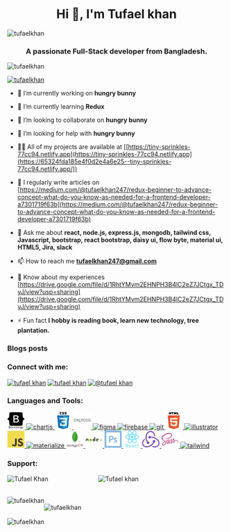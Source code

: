 <h1 align="center">Hi 👋, I'm Tufael khan</h1>
<img src="https://envri.eu/wp-content/uploads/2016/08/software-developer-copy.jpg" alt="tufaelkhan" /> 
<h3 align="center">A passionate Full-Stack developer from Bangladesh.</h3>

<p align="left"> <img src="https://komarev.com/ghpvc/?username=tufaelkhan&label=Profile%20views&color=0e75b6&style=flat" alt="tufaelkhan" /> </p>

<p align="left"> <a href="https://github.com/ryo-ma/github-profile-trophy"><img src="https://github-profile-trophy.vercel.app/?username=tufaelkhan" alt="tufaelkhan" /></a> </p>

- 🔭 I’m currently working on **hungry bunny**

- 🌱 I’m currently learning **Redux**

- 👯 I’m looking to collaborate on **hungry bunny**

- 🤝 I’m looking for help with **hungry bunny**

- 👨‍💻 All of my projects are available at [[https://tiny-sprinkles-77cc94.netlify.app](https://tiny-sprinkles-77cc94.netlify.app](https://65324fda185e4f0d2e4a6e25--tiny-sprinkles-77cc94.netlify.app/))

- 📝 I regularly write articles on [https://medium.com/@tufaelkhan247/redux-beginner-to-advance-concept-what-do-you-know-as-needed-for-a-frontend-developer-a7301719f63b](https://medium.com/@tufaelkhan247/redux-beginner-to-advance-concept-what-do-you-know-as-needed-for-a-frontend-developer-a7301719f63b)

- 💬 Ask me about **react, node.js, express.js, mongodb, tailwind css, Javascript, bootstrap, react bootstrap, daisy ui, flow byte, material ui, HTML5, Jira, slack**

- 📫 How to reach me **tufaelkhan247@gmail.com**

- 📄 Know about my experiences [https://drive.google.com/file/d/1RhtYMvm2EHNPH3B4lC2eZ7JCtgx_TDyJ/view?usp=sharing](https://drive.google.com/file/d/1RhtYMvm2EHNPH3B4lC2eZ7JCtgx_TDyJ/view?usp=sharing)

- ⚡ Fun fact **I hobby is reading book, learn new technology, tree plantation.**

### Blogs posts
<!-- BLOG-POST-LIST:START -->
<!-- BLOG-POST-LIST:END -->

<h3 align="left">Connect with me:</h3>
<p align="left">
<a href="https://linkedin.com/in/tufael khan" target="blank"><img align="center" src="https://raw.githubusercontent.com/rahuldkjain/github-profile-readme-generator/master/src/images/icons/Social/linked-in-alt.svg" alt="tufael khan" height="30" width="40" /></a>
<a href="https://fb.com/tufael khan" target="blank"><img align="center" src="https://raw.githubusercontent.com/rahuldkjain/github-profile-readme-generator/master/src/images/icons/Social/facebook.svg" alt="tufael khan" height="30" width="40" /></a>
<a href="https://medium.com/@tufael khan" target="blank"><img align="center" src="https://raw.githubusercontent.com/rahuldkjain/github-profile-readme-generator/master/src/images/icons/Social/medium.svg" alt="@tufael khan" height="30" width="40" /></a>
</p>

<h3 align="left">Languages and Tools:</h3>
<p align="left"> <a href="https://getbootstrap.com" target="_blank" rel="noreferrer"> <img src="https://raw.githubusercontent.com/devicons/devicon/master/icons/bootstrap/bootstrap-plain-wordmark.svg" alt="bootstrap" width="40" height="40"/> </a> <a href="https://www.chartjs.org" target="_blank" rel="noreferrer"> <img src="https://www.chartjs.org/media/logo-title.svg" alt="chartjs" width="40" height="40"/> </a> <a href="https://www.w3schools.com/css/" target="_blank" rel="noreferrer"> <img src="https://raw.githubusercontent.com/devicons/devicon/master/icons/css3/css3-original-wordmark.svg" alt="css3" width="40" height="40"/> </a> <a href="https://expressjs.com" target="_blank" rel="noreferrer"> <img src="https://raw.githubusercontent.com/devicons/devicon/master/icons/express/express-original-wordmark.svg" alt="express" width="40" height="40"/> </a> <a href="https://www.figma.com/" target="_blank" rel="noreferrer"> <img src="https://www.vectorlogo.zone/logos/figma/figma-icon.svg" alt="figma" width="40" height="40"/> </a> <a href="https://firebase.google.com/" target="_blank" rel="noreferrer"> <img src="https://www.vectorlogo.zone/logos/firebase/firebase-icon.svg" alt="firebase" width="40" height="40"/> </a> <a href="https://git-scm.com/" target="_blank" rel="noreferrer"> <img src="https://www.vectorlogo.zone/logos/git-scm/git-scm-icon.svg" alt="git" width="40" height="40"/> </a> <a href="https://www.w3.org/html/" target="_blank" rel="noreferrer"> <img src="https://raw.githubusercontent.com/devicons/devicon/master/icons/html5/html5-original-wordmark.svg" alt="html5" width="40" height="40"/> </a> <a href="https://www.adobe.com/in/products/illustrator.html" target="_blank" rel="noreferrer"> <img src="https://www.vectorlogo.zone/logos/adobe_illustrator/adobe_illustrator-icon.svg" alt="illustrator" width="40" height="40"/> </a> <a href="https://developer.mozilla.org/en-US/docs/Web/JavaScript" target="_blank" rel="noreferrer"> <img src="https://raw.githubusercontent.com/devicons/devicon/master/icons/javascript/javascript-original.svg" alt="javascript" width="40" height="40"/> </a> <a href="https://materializecss.com/" target="_blank" rel="noreferrer"> <img src="https://raw.githubusercontent.com/prplx/svg-logos/5585531d45d294869c4eaab4d7cf2e9c167710a9/svg/materialize.svg" alt="materialize" width="40" height="40"/> </a> <a href="https://www.mongodb.com/" target="_blank" rel="noreferrer"> <img src="https://raw.githubusercontent.com/devicons/devicon/master/icons/mongodb/mongodb-original-wordmark.svg" alt="mongodb" width="40" height="40"/> </a> <a href="https://nodejs.org" target="_blank" rel="noreferrer"> <img src="https://raw.githubusercontent.com/devicons/devicon/master/icons/nodejs/nodejs-original-wordmark.svg" alt="nodejs" width="40" height="40"/> </a> <a href="https://www.photoshop.com/en" target="_blank" rel="noreferrer"> <img src="https://raw.githubusercontent.com/devicons/devicon/master/icons/photoshop/photoshop-line.svg" alt="photoshop" width="40" height="40"/> </a> <a href="https://reactjs.org/" target="_blank" rel="noreferrer"> <img src="https://raw.githubusercontent.com/devicons/devicon/master/icons/react/react-original-wordmark.svg" alt="react" width="40" height="40"/> </a> <a href="https://redux.js.org" target="_blank" rel="noreferrer"> <img src="https://raw.githubusercontent.com/devicons/devicon/master/icons/redux/redux-original.svg" alt="redux" width="40" height="40"/> </a> <a href="https://sass-lang.com" target="_blank" rel="noreferrer"> <img src="https://raw.githubusercontent.com/devicons/devicon/master/icons/sass/sass-original.svg" alt="sass" width="40" height="40"/> </a> <a href="https://tailwindcss.com/" target="_blank" rel="noreferrer"> <img src="https://www.vectorlogo.zone/logos/tailwindcss/tailwindcss-icon.svg" alt="tailwind" width="40" height="40"/> </a> </p>

<h3 align="left">Support:</h3>
<p><a href="https://www.buymeacoffee.com/Tufael Khan"> <img align="left" src="https://cdn.buymeacoffee.com/buttons/v2/default-yellow.png" height="50" width="210" alt="Tufael Khan" /></a><a href="https://ko-fi.com/Tufael khan"> <img align="left" src="https://cdn.ko-fi.com/cdn/kofi3.png?v=3" height="50" width="210" alt="Tufael khan" /></a></p><br><br>

<p><img align="left" src="https://github-readme-stats.vercel.app/api/top-langs?username=tufaelkhan&show_icons=true&locale=en&layout=compact" alt="tufaelkhan" /></p>

<p>&nbsp;<img align="center" src="https://github-readme-stats.vercel.app/api?username=tufaelkhan&show_icons=true&locale=en" alt="tufaelkhan" /></p>

<p><img align="center" src="https://github-readme-streak-stats.herokuapp.com/?user=tufaelkhan&" alt="tufaelkhan" /></p>
